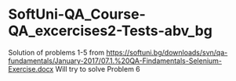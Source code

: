 # SoftUni-QA_Course-QA_excercises2-Tests-abv_bg
Solution of problems 1-5 from https://softuni.bg/downloads/svn/qa-fundamentals/January-2017/07.1.%20QA-Findamentals-Selenium-Exercise.docx
Will try to solve Problem 6
